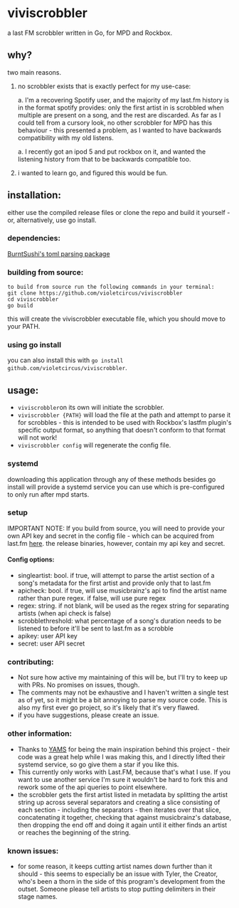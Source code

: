# viviscrobbler
a last FM scrobbler written in Go, for MPD and Rockbox.

## why?
two main reasons.
1. no scrobbler exists that is exactly perfect for my use-case:

    a. I'm a recovering Spotify user, and the majority of my last.fm history is in the format spotify provides: only the first artist in is scrobbled when multiple are present on a song, and the rest are discarded. As far as I could tell from a cursory look, no other scrobbler for MPD has this behaviour - this presented a problem, as I wanted to have backwards compatibility with my old listens.

    a. I recently got an ipod 5 and put rockbox on it, and wanted the listening history from that to be backwards compatible too. 
1. i wanted to learn go, and figured this would be fun.
## installation:
either use the compiled release files or clone the repo and build it yourself - or, alternatively, use go install.
### dependencies:
[BurntSushi's toml parsing package](https://github.com/BurntSushi/toml)
### building from source:
```
to build from source run the following commands in your terminal:
git clone https://github.com/violetcircus/viviscrobbler
cd viviscrobbler
go build
```
this will create the viviscrobbler executable file, which you should move to your PATH.
### using go install
you can also install this with `go install github.com/violetcircus/viviscrobbler`.
## usage:
- `viviscrobbler`on its own will initiate the scrobbler.
- `viviscrobbler {PATH}` will load the file at the path and attempt to parse it for scrobbles - this is intended to be used with Rockbox's lastfm plugin's specific output format, so anything that doesn't conform to that format will not work!
- `viviscrobbler config` will regenerate the config file.
### systemd
downloading this application through any of these methods besides go install will provide a systemd service you can use which is pre-configured to only run after mpd starts.
### setup
IMPORTANT NOTE: If you build from source, you will need to provide your own API key and secret in the config file - which can be acquired from last.fm [here](https://www.last.fm/api/account/create). the release binaries, however, contain my api key and secret. 
#### Config options:
- singleartist: bool. if true, will attempt to parse the artist section of a song's metadata for the first artist and provide only that to last.fm
- apicheck: bool. if true, will use musicbrainz's api to find the artist name rather than pure regex. if false, will use pure regex
- regex: string. if not blank, will be used as the regex string for separating artists (when api check is false)
- scrobblethreshold: what percentage of a song's duration needs to be listened to before it'll be sent to last.fm as a scrobble
- apikey: user API key
- secret: user API secret
### contributing:
- Not sure how active my maintaining of this will be, but I'll try to keep up with PRs. No promises on issues, though.
- The comments may not be exhaustive and I haven't written a single test as of yet, so it might be a bit annoying to parse my source code. This is also my first ever go project, so it's likely that it's very flawed.
- if you have suggestions, please create an issue.
### other information:
- Thanks to [YAMS](https://github.com/Berulacks/yams/) for being the main inspiration behind this project - their code was a great help while I was making this, and I directly lifted their systemd service, so go give them a star if you like this.
- This currently only works with Last.FM, because that's what I use. If you want to use another service I'm sure it wouldn't be hard to fork this and rework some of the api queries to point elsewhere.
- the scrobbler gets the first artist listed in metadata by splitting the artist string up across several separators and creating a slice consisting of each section - including the separators - then iterates over that slice, concatenating it together, checking that against musicbrainz's database, then dropping the end off and doing it again until it either finds an artist or reaches the beginning of the string.
### known issues:
- for some reason, it keeps cutting artist names down further than it should - this seems to especially be an issue with Tyler, the Creator, who's been a thorn in the side of this program's development from the outset. Someone please tell artists to stop putting delimiters in their stage names.
